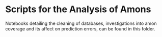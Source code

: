 # Scripts for the Analysis of Amons

Notebooks detailing the cleaning of databases, investigations into amon coverage and its affect on prediction errors, can be found in this folder.
